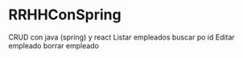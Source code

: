 ﻿# RRHHConSpring
CRUD con java (spring) y react
Listar empleados
buscar po id
Editar empleado
borrar empleado
